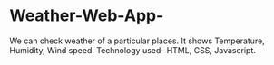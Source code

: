 # Weather-Web-App-
We can check weather of a particular places.
It shows Temperature, Humidity, Wind speed.
Technology used- HTML, CSS, Javascript.

